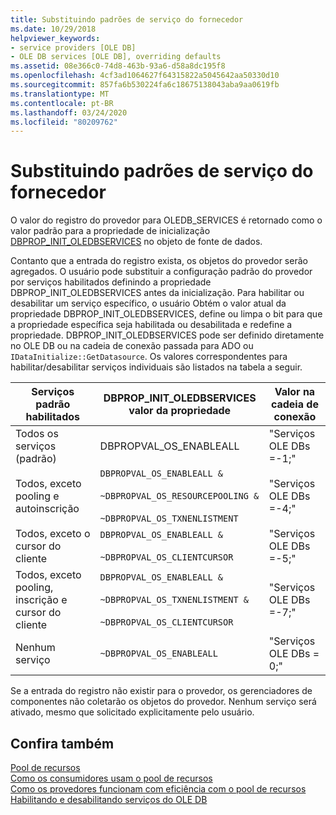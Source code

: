```yaml
---
title: Substituindo padrões de serviço do fornecedor
ms.date: 10/29/2018
helpviewer_keywords:
- service providers [OLE DB]
- OLE DB services [OLE DB], overriding defaults
ms.assetid: 08e366c0-74d8-463b-93a6-d58a8dc195f8
ms.openlocfilehash: 4cf3ad1064627f64315822a5045642aa50330d10
ms.sourcegitcommit: 857fa6b530224fa6c18675138043aba9aa0619fb
ms.translationtype: MT
ms.contentlocale: pt-BR
ms.lasthandoff: 03/24/2020
ms.locfileid: "80209762"
---
```

# <a name="overriding-provider-service-defaults"></a>Substituindo padrões de serviço do fornecedor

O valor do registro do provedor para OLEDB_SERVICES é retornado como o valor padrão para a propriedade de inicialização [DBPROP_INIT_OLEDBSERVICES](/previous-versions/windows/desktop/ms716898(v=vs.85)) no objeto de fonte de dados.

Contanto que a entrada do registro exista, os objetos do provedor serão agregados. O usuário pode substituir a configuração padrão do provedor por serviços habilitados definindo a propriedade DBPROP_INIT_OLEDBSERVICES antes da inicialização. Para habilitar ou desabilitar um serviço específico, o usuário Obtém o valor atual da propriedade DBPROP_INIT_OLEDBSERVICES, define ou limpa o bit para que a propriedade específica seja habilitada ou desabilitada e redefine a propriedade. DBPROP_INIT_OLEDBSERVICES pode ser definido diretamente no OLE DB ou na cadeia de conexão passada para ADO ou `IDataInitialize::GetDatasource`. Os valores correspondentes para habilitar/desabilitar serviços individuais são listados na tabela a seguir.

|Serviços padrão habilitados|DBPROP_INIT_OLEDBSERVICES valor da propriedade|Valor na cadeia de conexão|
|------------------------------|------------------------------------------------|--------------------------------|
|Todos os serviços (padrão)|DBPROPVAL_OS_ENABLEALL|"Serviços OLE DBs =-1;"|
|Todos, exceto pooling e autoinscrição|`DBPROPVAL_OS_ENABLEALL &`<br /><br /> `~DBPROPVAL_OS_RESOURCEPOOLING &`<br /><br /> `~DBPROPVAL_OS_TXNENLISTMENT`|"Serviços OLE DBs =-4;"|
|Todos, exceto o cursor do cliente|`DBPROPVAL_OS_ENABLEALL &`<br /><br /> `~DBPROPVAL_OS_CLIENTCURSOR`|"Serviços OLE DBs =-5;"|
|Todos, exceto pooling, inscrição e cursor do cliente|`DBPROPVAL_OS_ENABLEALL &`<br /><br /> `~DBPROPVAL_OS_TXNENLISTMENT &`<br /><br /> `~DBPROPVAL_OS_CLIENTCURSOR`|"Serviços OLE DBs =-7;"|
|Nenhum serviço|`~DBPROPVAL_OS_ENABLEALL`|"Serviços OLE DBs = 0;"|

Se a entrada do registro não existir para o provedor, os gerenciadores de componentes não coletarão os objetos do provedor. Nenhum serviço será ativado, mesmo que solicitado explicitamente pelo usuário.

## <a name="see-also"></a>Confira também

[Pool de recursos](/previous-versions/windows/desktop/ms713655(v=vs.85))<br/>
[Como os consumidores usam o pool de recursos](/previous-versions/windows/desktop/ms715907(v=vs.85))<br/>
[Como os provedores funcionam com eficiência com o pool de recursos](/previous-versions/windows/desktop/ms714906(v=vs.85))<br/>
[Habilitando e desabilitando serviços do OLE DB](../../data/oledb/enabling-and-disabling-ole-db-services.md)<br/>
